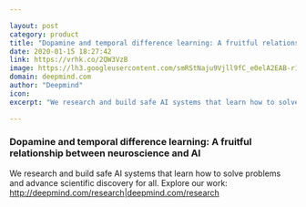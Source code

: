 ```yaml
---

layout: post
category: product
title: "Dopamine and temporal difference learning: A fruitful relationship between neuroscience and AI"
date: 2020-01-15 18:27:42
link: https://vrhk.co/2QW3VzB
image: https://lh3.googleusercontent.com/smRStNaju9Vjll9fC_e0elA2EAB-r1IcvZyzhYiLgRfDJ9NB3xo8t_6V2kflV9gjhuQCbi6bqE_bMVvSqF3wx4FoJzL2Sbm4SpLzYKg
domain: deepmind.com
author: "Deepmind"
icon: 
excerpt: "We research and build safe AI systems that learn how to solve problems and advance scientific discovery for all. Explore our work: <http://deepmind.com/research|deepmind.com/research>"

---
```


### Dopamine and temporal difference learning: A fruitful relationship between neuroscience and AI

We research and build safe AI systems that learn how to solve problems and advance scientific discovery for all. Explore our work: <http://deepmind.com/research|deepmind.com/research>
